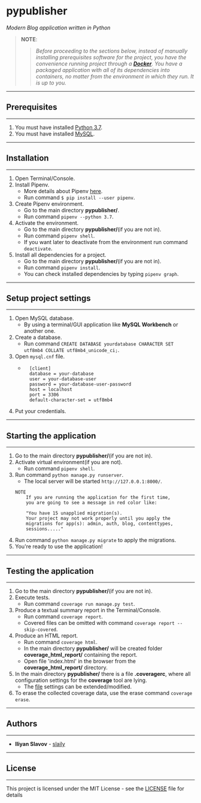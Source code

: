 # pypublisher

*Modern Blog application written in Python*

> **NOTE**:
>
>> <em>Before proceeding to the sections below, instead of manually installing prerequisites software for the project, you have the convenience running project through a [**Docker**](./docs/setup/docker.md). You have a packaged application with all of its dependencies into containers, no matter from the environment in which they run. It is up to you.</em>


******************************************************************************
## Prerequisites
******************************************************************************
1. You must have installed [Python 3.7](https://www.python.org/downloads/).
2. You must have installed [MySQL](https://dev.mysql.com/doc/mysql-installation-excerpt/5.7/en/).


******************************************************************************
## Installation
******************************************************************************
1. Open Terminal/Console.
2. Install Pipenv.
    - More details about Pipenv [here](http://docs.pipenv.org/en/latest/).
    - Run command ``$ pip install --user pipenv``.
3. Create Pipenv environment.
    - Go to the main directory **pypublisher/**.
    - Run command ``pipenv --python 3.7``.
4. Activate the environment.
    - Go to the main directory **pypublisher/**(if you are not in).
    - Run command ``pipenv shell``.
    - If you want later to deactivate from the environment run command ``deactivate``.
5. Install all dependencies for a project.
    - Go to the main directory **pypublisher/**(if you are not in).
    - Run command ``pipenv install``.
    - You can check installed dependencies by typing ``pipenv graph``.


******************************************************************************
## Setup project settings
******************************************************************************
1. Open MySQL database.
    - By using a terminal/GUI application like **MySQL Workbench** or another one.
2. Create a database.
    - Run command ``CREATE DATABASE yourdatabase CHARACTER SET utf8mb4 COLLATE utf8mb4_unicode_ci;``.
3. Open ``mysql.cnf`` file.
    - ```
        [client]
        database = your-database
        user = your-database-user
        password = your-database-user-password
        host = localhost
        port = 3306
        default-character-set = utf8mb4
      ```
4. Put your credentials.


******************************************************************************
## Starting the application
******************************************************************************
1. Go to the main directory **pypublisher/**(if you are not in).
2. Activate virtual environment(if you are not).
    - Run command ``pipenv shell``.
3. Run command ``python manage.py runserver``.
    - The local server will be started ``http://127.0.0.1:8000/``.
    ```
    NOTE
        If you are running the application for the first time,
        you are going to see a message in red color like:

        "You have 15 unapplied migration(s).
        Your project may not work properly until you apply the
        migrations for app(s): admin, auth, blog, contenttypes,
        sessions....."
    ```
4. Run command ``python manage.py migrate`` to apply the migrations.
5. You're ready to use the application!


******************************************************************************
## Testing the application
******************************************************************************
1. Go to the main directory **pypublisher/**(if you are not in).
2. Execute tests.
    - Run command ``coverage run manage.py test``.
3. Produce a textual summary report in the Terminal/Console.
    - Run command ``coverage report``.
    - Covered files can be omitted with command ``coverage report --skip-covered``.
4. Produce an HTML report.
    - Run command ``coverage html``.
    - In the main directory **pypublisher/** will be created folder **coverage_html_report/** containing the report.
    - Open file 'index.html' in the browser from the **coverage_html_report/** directory.
5. In the main directory **pypublisher/** there is a file **.coveragerc**, where all configuration settings for the **coverage** tool are lying.
    - The [file](https://coverage.readthedocs.io/en/v4.5.x/config.html) settings can be extended/modified.
6. To erase the collected coverage data, use the erase command ``coverage erase``.


******************************************************************************
## Authors
******************************************************************************
* **Iliyan Slavov** - [slaily](https://github.com/slaily)


******************************************************************************
## License
******************************************************************************
This project is licensed under the MIT License - see the [LICENSE](LICENSE) file for details
